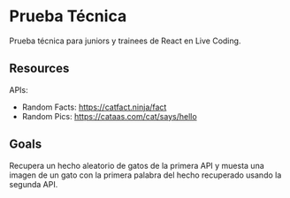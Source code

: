 # Prueba Técnica

Prueba técnica para juniors y trainees de React en Live Coding.

## Resources

APIs:

- Random Facts: https://catfact.ninja/fact
- Random Pics: https://cataas.com/cat/says/hello

## Goals

Recupera un hecho aleatorio de gatos de la primera API y muesta una
imagen de un gato con la primera palabra del hecho recuperado usando
la segunda API.
